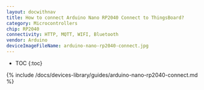 ```yaml
---
layout: docwithnav
title: How to connect Arduino Nano RP2040 Connect to ThingsBoard?
category: Microcontrollers
chip: RP2040
connectivity: HTTP, MQTT, WIFI, Bluetooth
vendor: Arduino
deviceImageFileName: arduino-nano-rp2040-connect.jpg
---
```


* TOC
{:toc}

{% include /docs/devices-library/guides/arduino-nano-rp2040-connect.md %}
